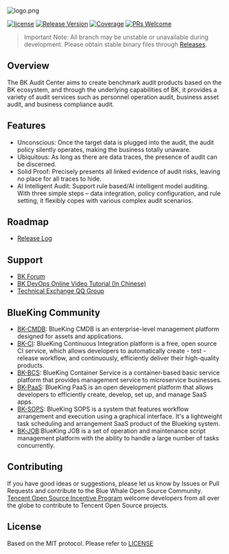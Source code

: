 ![logo.png](assets/logo.png)

[![license](https://img.shields.io/badge/license-MIT-brightgreen.svg?style=flat)](https://github.com/TencentBlueKing/bk-audit/blob/master/LICENSE.txt)
[![Release Version](https://img.shields.io/badge/release-1.18.0-brightgreen.svg)](https://github.com/TencentBlueKing/bk-audit/releases)
[![Coverage](https://codecov.io/gh/TencentBlueKing/bk-audit/branch/main/graph/badge.svg)](https://codecov.io/gh/TencentBlueKing/bk-audit)
[![PRs Welcome](https://img.shields.io/badge/PRs-welcome-brightgreen.svg)](https://github.com/TencentBlueKing/bk-audit/pulls)

> Important Note: All branch may be unstable or unavailable during development. Please obtain stable binary files through [Releases](https://github.com/TencentBlueKing/bk-audit/releases).

## Overview

The BK Audit Center aims to create benchmark audit products based on the BK ecosystem, and through the underlying capabilities of BK, it provides a variety of audit services such as personnel operation audit, business asset audit, and business compliance audit.

## Features

- Unconscious: Once the target data is plugged into the audit, the audit policy silently operates, making the business totally unaware.
- Ubiquitous: As long as there are data traces, the presence of audit can be discerned.
- Solid Proof: Precisely presents all linked evidence of audit risks, leaving no place for all traces to hide.
- AI Intelligent Audit: Support rule based/AI intelligent model auditing. With three simple steps – data integration, policy configuration, and rule setting, it flexibly copes with various complex audit scenarios.

## Roadmap

- [Release Log](./release.md)

## Support

- [BK Forum](https://bk.tencent.com/s-mart/community)
- [BK DevOps Online Video Tutorial (In Chinese)](https://bk.tencent.com/s-mart/video/)
- [Technical Exchange QQ Group](https://jq.qq.com/?_wv=1027&k=5zk8F7G)

## BlueKing Community

- [BK-CMDB](https://github.com/Tencent/bk-cmdb): BlueKing CMDB is an enterprise-level management platform designed for assets and applications.
- [BK-CI](https://github.com/Tencent/bk-ci): BlueKing Continuous Integration platform is a free, open source CI service, which allows developers to automatically create - test - release workflow, and continuously, efficiently deliver their high-quality products.
- [BK-BCS](https://github.com/Tencent/bk-bcs): BlueKing Container Service is a container-based basic service platform that provides management service to microservice businesses.
- [BK-PaaS](https://github.com/Tencent/bk-paas): BlueKing PaaS is an open development platform that allows developers to efficiently create, develop, set up, and manage SaaS apps.
- [BK-SOPS](https://github.com/Tencent/bk-sops): BlueKing SOPS is a system that features workflow arrangement and execution using a graphical interface. It's a lightweight task scheduling and arrangement SaaS product of the Blueking system.
- [BK-JOB](https://github.com/Tencent/bk-job):BlueKing JOB is a set of operation and maintenance script management platform with the ability to handle a large number of tasks concurrently.

## Contributing

If you have good ideas or suggestions, please let us know by Issues or Pull Requests and contribute to the Blue Whale Open Source Community.
[Tencent Open Source Incentive Program](https://opensource.tencent.com/contribution) welcome developers from all over the globe to contribute to Tencent Open Source projects.

## License

Based on the MIT protocol. Please refer to [LICENSE](./LICENSE.txt)
